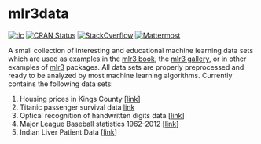 # mlr3data

<!-- badges: start -->
[![tic](https://github.com/mlr-org/mlr3data/workflows/tic/badge.svg?branch=main)](https://github.com/mlr-org/mlr3data/actions)
[![CRAN Status](https://www.r-pkg.org/badges/version/mlr3data)](https://CRAN.R-project.org/package=mlr3data)
[![StackOverflow](https://img.shields.io/badge/stackoverflow-mlr3-orange.svg)](https://stackoverflow.com/questions/tagged/mlr3)
[![Mattermost](https://img.shields.io/badge/chat-mattermost-orange.svg)](https://lmmisld-lmu-stats-slds.srv.mwn.de/mlr_invite/)
<!-- badges: end -->

A small collection of interesting and educational machine learning data sets which are used as examples in the [mlr3 book](https://mlr3book.mlr-org.com),
the [mlr3 gallery](https://mlr3gallery.mlr-org.com), or in other examples of [mlr3](https://mlr3.mlr-org.com) packages.
All data sets are properly preprocessed and ready to be analyzed by most machine learning algorithms.
Currently contains the following data sets:

1. Housing prices in Kings County [[link](https://mlr3data.mlr-org.com/reference/kc_housing.html)]
2. Titanic passenger survival data [link](https://mlr3data.mlr-org.com/reference/titanic.html)
3. Optical recognition of handwritten digits data [[link](https://mlr3data.mlr-org.com/reference/optdigits.html)]
4. Major League Baseball statistics 1962-2012 [[link](https://mlr3data.mlr-org.com/reference/moneyball.html)]
4. Indian Liver Patient Data [[link](https://mlr3data.mlr-org.com/reference/ilpd.html)]
